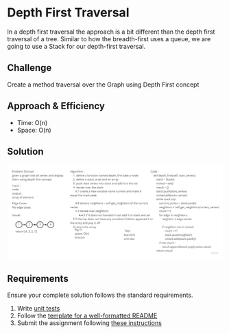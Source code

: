 # Depth First Traversal
In a depth first traversal the approach is a bit different than the  depth first traversal of a tree. Similar to how the breadth-first uses a queue, we are going to use a Stack for our depth-first traversal.
## Challenge
Create a method traversal over the Graph using Depth First concept 

## Approach & Efficiency
* Time: O(n)
* Space: O(n)

## Solution
![board](depth_first.jpg)

## Requirements
Ensure your complete solution follows the standard requirements.

1. Write [unit tests](tests/test_depth.py)
1. Follow the [template for a well-formatted README](Challenge_Documentation.md)
1. Submit the assignment following [these instructions](sum_ins.md)
